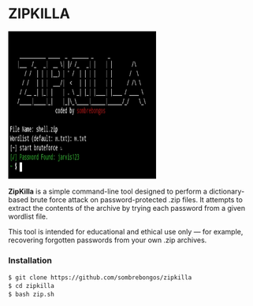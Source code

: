# ZIPKILLA
<img src="https://raw.githubusercontent.com/sombrebongos/zipkilla/refs/heads/main/img/Screenshot_20250806-221957.jpg" height="300" width="300">

**ZipKilla** is a simple command-line tool designed to perform a dictionary-based brute force attack on password-protected .zip files.
It attempts to extract the contents of the archive by trying each password from a given wordlist file.

This tool is intended for educational and ethical use only — for example, recovering forgotten passwords from your own .zip archives.

### Installation
```bash
$ git clone https://github.com/sombrebongos/zipkilla
$ cd zipkilla
$ bash zip.sh
